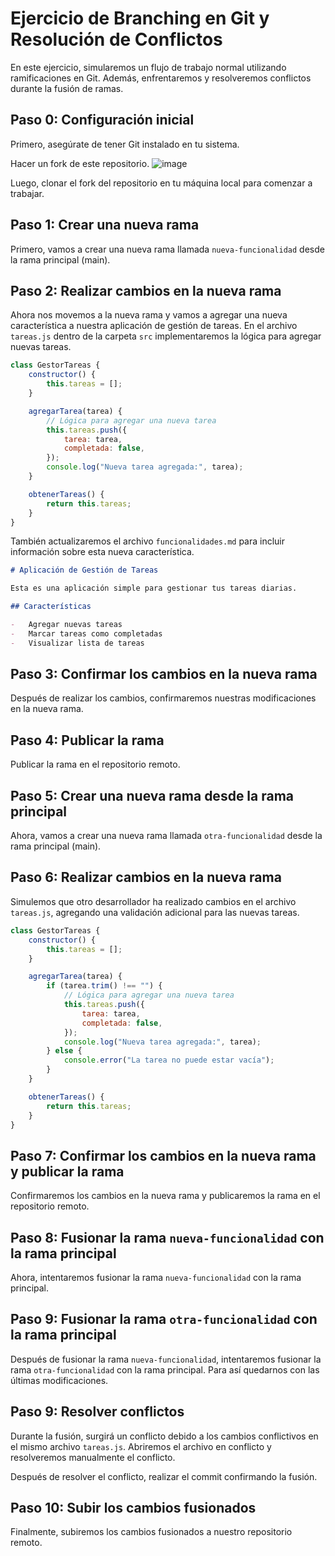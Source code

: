# Ejercicio de Branching en Git y Resolución de Conflictos

En este ejercicio, simularemos un flujo de trabajo normal utilizando ramificaciones en Git. Además, enfrentaremos y resolveremos conflictos durante la fusión de ramas.

## Paso 0: Configuración inicial

Primero, asegúrate de tener Git instalado en tu sistema.

Hacer un fork de este repositorio.
![image](https://github.com/benjaneri/EjercicioGitM3B/assets/89653970/c84d002b-9c35-465b-a419-54e705e17966)


Luego, clonar el fork del repositorio en tu máquina local para comenzar a trabajar.

## Paso 1: Crear una nueva rama

Primero, vamos a crear una nueva rama llamada `nueva-funcionalidad` desde la rama principal (main).

## Paso 2: Realizar cambios en la nueva rama

Ahora nos movemos a la nueva rama y vamos a agregar una nueva característica a nuestra aplicación de gestión de tareas. En el archivo `tareas.js` dentro de la carpeta `src` implementaremos la lógica para agregar nuevas tareas.

```javascript
class GestorTareas {
    constructor() {
        this.tareas = [];
    }

    agregarTarea(tarea) {
        // Lógica para agregar una nueva tarea
        this.tareas.push({
            tarea: tarea,
            completada: false,
        });
        console.log("Nueva tarea agregada:", tarea);
    }

    obtenerTareas() {
        return this.tareas;
    }
}
```

También actualizaremos el archivo `funcionalidades.md` para incluir información sobre esta nueva característica.

```markdown
# Aplicación de Gestión de Tareas

Esta es una aplicación simple para gestionar tus tareas diarias.

## Características

-   Agregar nuevas tareas
-   Marcar tareas como completadas
-   Visualizar lista de tareas
```

## Paso 3: Confirmar los cambios en la nueva rama

Después de realizar los cambios, confirmaremos nuestras modificaciones en la nueva rama.

## Paso 4: Publicar la rama

Publicar la rama en el repositorio remoto.

## Paso 5: Crear una nueva rama desde la rama principal

Ahora, vamos a crear una nueva rama llamada `otra-funcionalidad` desde la rama principal (main).

## Paso 6: Realizar cambios en la nueva rama

Simulemos que otro desarrollador ha realizado cambios en el archivo `tareas.js`, agregando una validación adicional para las nuevas tareas.

```javascript
class GestorTareas {
    constructor() {
        this.tareas = [];
    }

    agregarTarea(tarea) {
        if (tarea.trim() !== "") {
            // Lógica para agregar una nueva tarea
            this.tareas.push({
                tarea: tarea,
                completada: false,
            });
            console.log("Nueva tarea agregada:", tarea);
        } else {
            console.error("La tarea no puede estar vacía");
        }
    }

    obtenerTareas() {
        return this.tareas;
    }
}
```

## Paso 7: Confirmar los cambios en la nueva rama y publicar la rama

Confirmaremos los cambios en la nueva rama y publicaremos la rama en el repositorio remoto.

## Paso 8: Fusionar la rama `nueva-funcionalidad` con la rama principal

Ahora, intentaremos fusionar la rama `nueva-funcionalidad` con la rama principal.

## Paso 9: Fusionar la rama `otra-funcionalidad` con la rama principal

Después de fusionar la rama `nueva-funcionalidad`, intentaremos fusionar la rama `otra-funcionalidad` con la rama principal. Para así quedarnos con las últimas modificaciones.

## Paso 9: Resolver conflictos

Durante la fusión, surgirá un conflicto debido a los cambios conflictivos en el mismo archivo `tareas.js`. Abriremos el archivo en conflicto y resolveremos manualmente el conflicto.

Después de resolver el conflicto, realizar el commit confirmando la fusión.

## Paso 10: Subir los cambios fusionados

Finalmente, subiremos los cambios fusionados a nuestro repositorio remoto.

